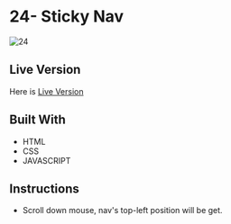 # 24- Sticky Nav
![24](https://user-images.githubusercontent.com/73752127/103710561-5bf78880-4fc6-11eb-844f-ccbc76383727.PNG)


## Live Version
Here is [Live Version](https://cerensolpan.github.io/JS30_C/24_Sticky%20Nav/)

## Built With
 - HTML 
 - CSS
 - JAVASCRIPT

## Instructions 
 - Scroll down mouse, nav's top-left position will be get.